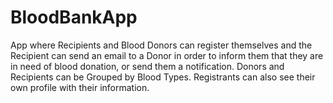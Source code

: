 # BloodBankApp
App where Recipients and Blood Donors can register themselves and the Recipient can send an email to a Donor in order to inform them that they are in need of blood donation, or send them a notification.
Donors and Recipients can be Grouped by Blood Types.
Registrants can also see their own profile with their information.
